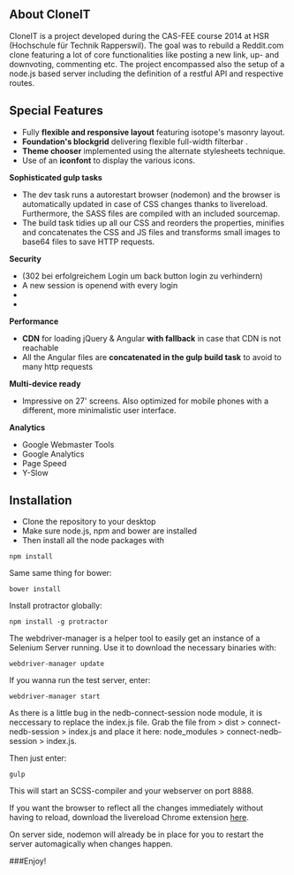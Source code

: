 **About CloneIT**
--
CloneIT is a project developed during the CAS-FEE course 2014 at HSR (Hochschule für Technik Rapperswil). The goal was to rebuild a Reddit.com clone featuring a lot of core functionalities like posting a new link, up- and downvoting, commenting etc. The project encompassed also the setup of a node.js based server including the definition of a restful API and respective routes. 

**Special Features**
--
 * Fully __flexible and responsive layout__  featuring isotope's masonry layout.
 * **Foundation's blockgrid** delivering flexible full-width filterbar .
 * __Theme chooser__ implemented using the alternate stylesheets technique.
 * Use of an **iconfont** to display the various icons.


**Sophisticated gulp tasks**
* The dev task runs a autorestart browser (nodemon) and the browser is
   automatically updated in case of CSS changes thanks to livereload. 
   Furthermore, the SASS files are compiled with an included sourcemap.
 * The build task tidies up all our CSS and reorders the properties,
   minifies and concatenates the CSS and JS files and transforms small
   images to base64 files to save HTTP requests.

**Security**

 - (302 bei erfolgreichem Login um back button login zu verhindern)
 - A new session is openend with every login
 - 
 - 

**Performance**

 - **CDN** for loading jQuery & Angular **with fallback** in case that CDN is not reachable
 - All the Angular files are **concatenated in the gulp build task** to avoid to many http requests

**Multi-device ready**


 - Impressive on 27' screens. Also optimized for mobile phones with a different, more minimalistic user interface.

**Analytics**

 - Google Webmaster Tools
 - Google Analytics
 - Page Speed
 - Y-Slow

**Installation**
--

* Clone the repository to your desktop
* Make sure node.js, npm and bower are installed
* Then install all the node packages with 
```
npm install
```
Same same thing for bower:
```
bower install
```
Install protractor globally:
``` 
npm install -g protractor
```
The webdriver-manager is a helper tool to easily get an instance of a Selenium Server running. Use it to download the necessary binaries with:
``` 
webdriver-manager update
```
If you wanna run the test server, enter:
``` 
webdriver-manager start
```

As there is a little bug in the nedb-connect-session node module, it is neccessary to replace the index.js file. Grab the file from > dist > connect-nedb-session > index.js and place it here: node_modules > connect-nedb-session > index.js.

Then just enter:
```
gulp 
```    
This will start an SCSS-compiler and your webserver on port 8888.

If you want the browser to reflect all the changes immediately without having to reload, download the livereload Chrome extension [here](https://chrome.google.com/webstore/detail/livereload/jnihajbhpnppcggbcgedagnkighmdlei?hl=en). 

On server side, nodemon will already be in place for you to restart the server automagically when changes happen.

###Enjoy!

